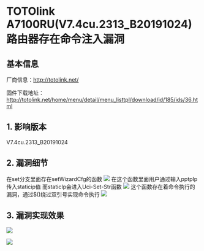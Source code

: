 # TOTOlink A7100RU(V7.4cu.2313_B20191024)路由器存在命令注入漏洞
## 基本信息
厂商信息：http://totolink.net/

固件下载地址：http://totolink.net/home/menu/detail/menu_listtpl/download/id/185/ids/36.html

## 1. 影响版本
V7.4cu.2313_B20191024

## 2. 漏洞细节
在set分支里面存在setWizardCfg的函数
![](img/main.png)
在这个函数里面用户通过输入pptpIp传入staticip值
而staticIp会进入Uci-Set-Str函数
![](img/StaticIp.png)
这个函数存在着命令执行的漏洞，通过$()绕过双引号实现命令执行
![](img/Uci-Set-Str.png)

## 3. 漏洞实现效果
![](img/curl.png)

![](img/result.png)
